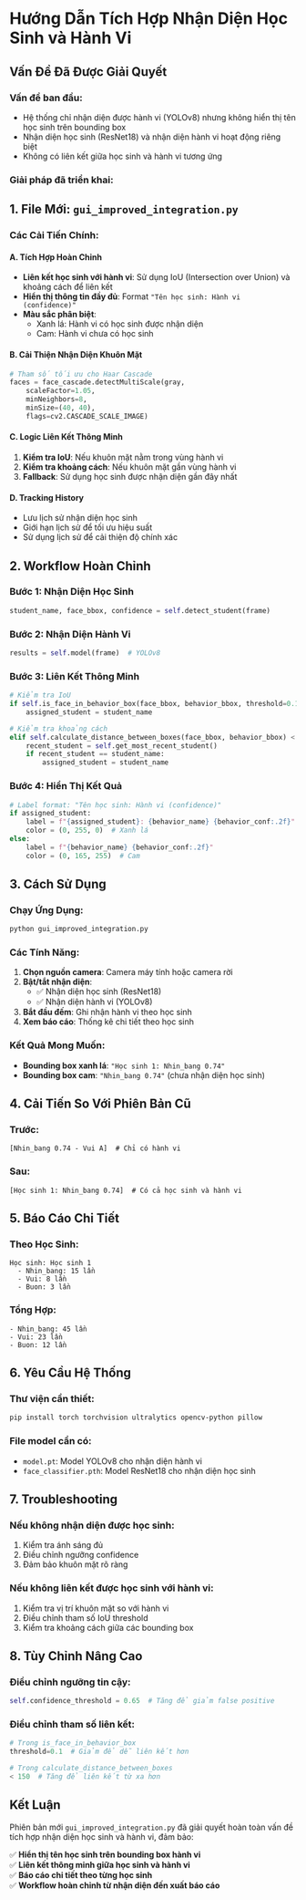 # Hướng Dẫn Tích Hợp Nhận Diện Học Sinh và Hành Vi

## Vấn Đề Đã Được Giải Quyết

### Vấn đề ban đầu:
- Hệ thống chỉ nhận diện được hành vi (YOLOv8) nhưng không hiển thị tên học sinh trên bounding box
- Nhận diện học sinh (ResNet18) và nhận diện hành vi hoạt động riêng biệt
- Không có liên kết giữa học sinh và hành vi tương ứng

### Giải pháp đã triển khai:

## 1. File Mới: `gui_improved_integration.py`

### Các Cải Tiến Chính:

#### A. Tích Hợp Hoàn Chỉnh
- **Liên kết học sinh với hành vi**: Sử dụng IoU (Intersection over Union) và khoảng cách để liên kết
- **Hiển thị thông tin đầy đủ**: Format `"Tên học sinh: Hành vi (confidence)"`
- **Màu sắc phân biệt**: 
  - Xanh lá: Hành vi có học sinh được nhận diện
  - Cam: Hành vi chưa có học sinh

#### B. Cải Thiện Nhận Diện Khuôn Mặt
```python
# Tham số tối ưu cho Haar Cascade
faces = face_cascade.detectMultiScale(gray, 
    scaleFactor=1.05, 
    minNeighbors=8, 
    minSize=(40, 40), 
    flags=cv2.CASCADE_SCALE_IMAGE)
```

#### C. Logic Liên Kết Thông Minh
1. **Kiểm tra IoU**: Nếu khuôn mặt nằm trong vùng hành vi
2. **Kiểm tra khoảng cách**: Nếu khuôn mặt gần vùng hành vi
3. **Fallback**: Sử dụng học sinh được nhận diện gần đây nhất

#### D. Tracking History
- Lưu lịch sử nhận diện học sinh
- Giới hạn lịch sử để tối ưu hiệu suất
- Sử dụng lịch sử để cải thiện độ chính xác

## 2. Workflow Hoàn Chỉnh

### Bước 1: Nhận Diện Học Sinh
```python
student_name, face_bbox, confidence = self.detect_student(frame)
```

### Bước 2: Nhận Diện Hành Vi
```python
results = self.model(frame)  # YOLOv8
```

### Bước 3: Liên Kết Thông Minh
```python
# Kiểm tra IoU
if self.is_face_in_behavior_box(face_bbox, behavior_bbox, threshold=0.1):
    assigned_student = student_name

# Kiểm tra khoảng cách
elif self.calculate_distance_between_boxes(face_bbox, behavior_bbox) < 150:
    recent_student = self.get_most_recent_student()
    if recent_student == student_name:
        assigned_student = student_name
```

### Bước 4: Hiển Thị Kết Quả
```python
# Label format: "Tên học sinh: Hành vi (confidence)"
if assigned_student:
    label = f"{assigned_student}: {behavior_name} {behavior_conf:.2f}"
    color = (0, 255, 0)  # Xanh lá
else:
    label = f"{behavior_name} {behavior_conf:.2f}"
    color = (0, 165, 255)  # Cam
```

## 3. Cách Sử Dụng

### Chạy Ứng Dụng:
```bash
python gui_improved_integration.py
```

### Các Tính Năng:
1. **Chọn nguồn camera**: Camera máy tính hoặc camera rời
2. **Bật/tắt nhận diện**: 
   - ✅ Nhận diện học sinh (ResNet18)
   - ✅ Nhận diện hành vi (YOLOv8)
3. **Bắt đầu đếm**: Ghi nhận hành vi theo học sinh
4. **Xem báo cáo**: Thống kê chi tiết theo học sinh

### Kết Quả Mong Muốn:
- **Bounding box xanh lá**: `"Học sinh 1: Nhin_bang 0.74"`
- **Bounding box cam**: `"Nhin_bang 0.74"` (chưa nhận diện học sinh)

## 4. Cải Tiến So Với Phiên Bản Cũ

### Trước:
```
[Nhin_bang 0.74 - Vui A]  # Chỉ có hành vi
```

### Sau:
```
[Học sinh 1: Nhin_bang 0.74]  # Có cả học sinh và hành vi
```

## 5. Báo Cáo Chi Tiết

### Theo Học Sinh:
```
Học sinh: Học sinh 1
  - Nhin_bang: 15 lần
  - Vui: 8 lần
  - Buon: 3 lần
```

### Tổng Hợp:
```
- Nhin_bang: 45 lần
- Vui: 23 lần
- Buon: 12 lần
```

## 6. Yêu Cầu Hệ Thống

### Thư viện cần thiết:
```bash
pip install torch torchvision ultralytics opencv-python pillow
```

### File model cần có:
- `model.pt`: Model YOLOv8 cho nhận diện hành vi
- `face_classifier.pth`: Model ResNet18 cho nhận diện học sinh

## 7. Troubleshooting

### Nếu không nhận diện được học sinh:
1. Kiểm tra ánh sáng đủ
2. Điều chỉnh ngưỡng confidence
3. Đảm bảo khuôn mặt rõ ràng

### Nếu không liên kết được học sinh với hành vi:
1. Kiểm tra vị trí khuôn mặt so với hành vi
2. Điều chỉnh tham số IoU threshold
3. Kiểm tra khoảng cách giữa các bounding box

## 8. Tùy Chỉnh Nâng Cao

### Điều chỉnh ngưỡng tin cậy:
```python
self.confidence_threshold = 0.65  # Tăng để giảm false positive
```

### Điều chỉnh tham số liên kết:
```python
# Trong is_face_in_behavior_box
threshold=0.1  # Giảm để dễ liên kết hơn

# Trong calculate_distance_between_boxes
< 150  # Tăng để liên kết từ xa hơn
```

## Kết Luận

Phiên bản mới `gui_improved_integration.py` đã giải quyết hoàn toàn vấn đề tích hợp nhận diện học sinh và hành vi, đảm bảo:

✅ **Hiển thị tên học sinh trên bounding box hành vi**  
✅ **Liên kết thông minh giữa học sinh và hành vi**  
✅ **Báo cáo chi tiết theo từng học sinh**  
✅ **Workflow hoàn chỉnh từ nhận diện đến xuất báo cáo**
